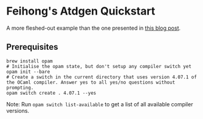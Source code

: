# Feihong's Atdgen Quickstart

A more fleshed-out example than the one presented in [this blog post](https://tech.ahrefs.com/getting-started-with-atdgen-and-bucklescript-1f3a14004081).

## Prerequisites

    brew install opam
    # Initialise the opam state, but don't setup any compiler switch yet
    opam init --bare
    # Create a switch in the current directory that uses version 4.07.1 of the OCaml compiler. Answer yes to all yes/no questions without prompting.
    opam switch create . 4.07.1 --yes

Note: Run `opam switch list-available` to get a list of all available compiler versions.
